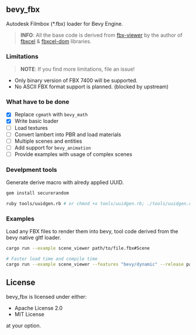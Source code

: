 ## bevy_fbx

Autodesk Filmbox (*.fbx) loader for Bevy Engine.

> **INFO**: All the base code is derived from [fbx-viewer] by the author of [fbxcel] & [fbxcel-dom] libraries.

### Limitations

> **NOTE**: If you find more limitations, file an issue!

- Only binary version of FBX 7400 will be supported.
- No ASCII FBX format support is planned. (blocked by upstream)

### What have to be done

- [X] Replace `cgmath` with `bevy_math`
- [X] Write basic loader
- [ ] Load textures
- [ ] Convert lambert into PBR and load materials
- [ ] Multiple scenes and entities
- [ ] Add support for `bevy_animation`
- [ ] Provide examples with usage of complex scenes

### Develpment tools

Generate derive macro with alredy applied UUID.

```sh
gem install securerandom

ruby tools/uuidgen.rb # or chmod +x tools/uuidgen.rb; ./tools/uuidgen.rb
```

### Examples

Load any FBX files to render them into bevy, tool code derived from the bevy
native gltf loader.

```sh
cargo run --example scene_viewer path/to/file.fbx#Scene

# Faster load time and compile time
cargo run --example scene_viewer --features "bevy/dynamic" --release path/to/file.fbx#Scene
```

## License

bevy_fbx is licensed under either:

- Apache License 2.0
- MIT License

at your option.

[fbxcel]: https://github.com/lo48576/fbxcel/
[fbxcel-dom]: https://github.com/lo48576/fbxcel-dom/
[fbx-viewer]: https://github.com/lo48576/fbx-viewer/

